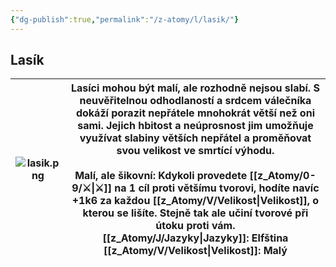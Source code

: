 ```yaml
---
{"dg-publish":true,"permalink":"/z-atomy/l/lasik/"}
---
```


## Lasík

| ![lasik.png](/img/user/z_img/lasik.png) | **Lasíci** mohou být malí, ale rozhodně nejsou slabí. S neuvěřitelnou odhodlaností a srdcem válečníka dokáží porazit nepřátele mnohokrát větší než oni sami. Jejich hbitost a neúprosnost jim umožňuje využívat slabiny větších nepřátel a proměňovat svou velikost ve smrtící výhodu.<br><br>**Malí, ale šikovní**: Kdykoli provedete [[z_Atomy/0-9/⚔️\|⚔️]] na 1 cíl proti většímu tvorovi, hodíte navíc +1k6 za každou [[z_Atomy/V/Velikost\|Velikost]], o kterou se lišíte. Stejně tak ale učiní tvorové při útoku proti vám.<br>**[[z_Atomy/J/Jazyky\|Jazyky]]**: Elfština<br>**[[z_Atomy/V/Velikost\|Velikost]]**: Malý |
| -------------- | --------------------------------------------------------------------------------------------------------------------------------------------------------------------------------------------------------------------------------------------------------------------------------------------------------------------------------------------------------------------------------------------------------------------------------------------------------------------------------------------------------------------------------------------------- |

